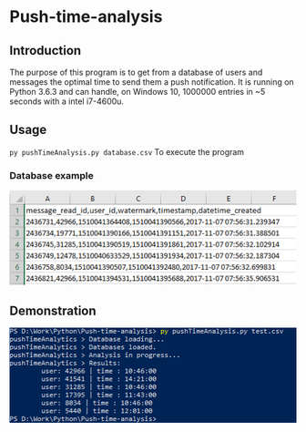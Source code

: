 # Push-time-analysis
## Introduction
The purpose of this program is to get from a database of users and messages the optimal time to send them a push notification. 
It is running on Python 3.6.3 and can handle, on Windows 10, 1000000 entries in ~5 seconds with a intel i7-4600u.

## Usage
`py pushTimeAnalysis.py database.csv` To execute the program

### Database example
![database example](https://raw.githubusercontent.com/aveldocquin/Push-time-analysis/master/docs/images/database_example.png)

## Demonstration
![database example](https://raw.githubusercontent.com/aveldocquin/Push-time-analysis/master/docs/images/output_example.png)